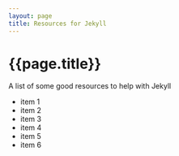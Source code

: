 ```yaml
---
layout: page
title: Resources for Jekyll
---
```

# {{page.title}}

A list of some good resources to help with Jekyll

* item 1
* item 2
* item 3
* item 4
* item 5
* item 6